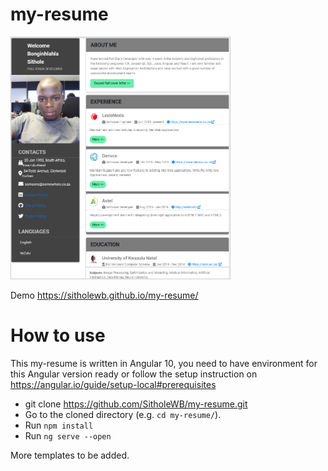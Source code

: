 # my-resume

<img src="src/assets/resume-pic.png" width="350" style="margin-right:5px; border: 1px solid #ccc;" />

Demo https://sitholewb.github.io/my-resume/

# How to use
This my-resume is written in Angular 10, you need to have environment for this Angular version ready or follow the setup instruction on https://angular.io/guide/setup-local#prerequisites
 - git clone https://github.com/SitholeWB/my-resume.git
 - Go to the cloned directory (e.g. ``cd my-resume/``).
 - Run ``npm install``
 - Run ``ng serve --open``
 
 More templates to be added.
